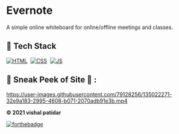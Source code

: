 # Evernote

A simple online whiteboard for online/offline meetings and classes.

## 📌 Tech Stack 
[![HTML](https://img.shields.io/badge/html5%20-%23E34F26.svg?&style=for-the-badge&logo=html5&logoColor=white)](https://github.com/vishal46556/LGMVIP-WebDev/search?l=html)&nbsp; [![CSS](https://img.shields.io/badge/css3%20-%231572B6.svg?&style=for-the-badge&logo=css3&logoColor=white)](https://github.com/vishal46556/LGMVIP-WebDev/search?l=css)&nbsp;
[![JS](https://img.shields.io/badge/javascript%20-%23323330.svg?&style=for-the-badge&logo=javascript&logoColor=%23F7DF1E)](https://github.com/jigar-sable/LGMVIP-WebDev/search?l=javascript)
  

## 📌 Sneak Peek of Site 🙈 :



https://user-images.githubusercontent.com/79128256/135022271-32e9a183-2995-4608-b071-2070adb91e3b.mp4


**© 2021 vishal patidar** 

[![forthebadge](https://forthebadge.com/images/badges/built-with-love.svg)](https://forthebadge.com)
